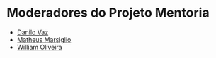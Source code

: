 # Moderadores do Projeto Mentoria

- [Danilo Vaz](https://github.com/danilovaz)
- [Matheus Marsiglio](https://github.com/matmarsiglio)
- [William Oliveira](https://github.com/woliveiras)
